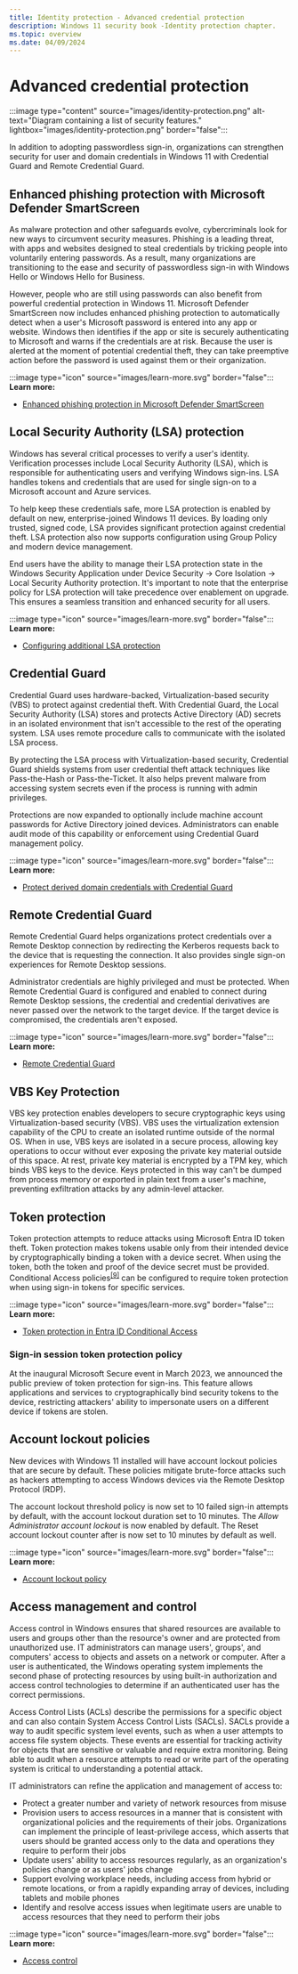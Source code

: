 ```yaml
---
title: Identity protection - Advanced credential protection
description: Windows 11 security book -Identity protection chapter.
ms.topic: overview
ms.date: 04/09/2024
---
```


# Advanced credential protection

:::image type="content" source="images/identity-protection.png" alt-text="Diagram containing a list of security features." lightbox="images/identity-protection.png" border="false":::

In addition to adopting passwordless sign-in, organizations can strengthen security for user and domain credentials in Windows 11 with Credential Guard and Remote Credential Guard.

## Enhanced phishing protection with Microsoft Defender SmartScreen

As malware protection and other safeguards evolve, cybercriminals look for new ways to circumvent security measures. Phishing is a leading threat, with apps and websites designed to steal credentials by tricking people into voluntarily entering passwords. As a result, many organizations are transitioning to the ease and security of passwordless sign-in with Windows Hello or Windows Hello for Business.

However, people who are still using passwords can also benefit from powerful credential protection in Windows 11. Microsoft Defender SmartScreen now includes enhanced phishing protection to automatically detect when a user's Microsoft password is entered into any app or website. Windows then identifies if the app or site is securely authenticating to Microsoft and warns if the credentials are at risk. Because the user is alerted at the moment of potential credential theft, they can take preemptive action before the password is used against them or their organization.

:::image type="icon" source="images/learn-more.svg" border="false"::: **Learn more:**

- [Enhanced phishing protection in Microsoft Defender SmartScreen][LINK-1]

## Local Security Authority (LSA) protection

Windows has several critical processes to verify a user's identity. Verification processes include Local Security Authority (LSA), which is responsible for authenticating users and verifying Windows sign-ins. LSA handles tokens and credentials that are used for single sign-on to a Microsoft account and Azure services.

To help keep these credentials safe, more LSA protection is enabled by default on new, enterprise-joined Windows 11 devices. By loading only trusted, signed code, LSA provides significant protection against credential theft. LSA protection also now supports configuration using Group Policy and modern device management.

End users have the ability to manage their LSA protection state in the Windows Security Application under Device Security -> Core Isolation -> Local Security Authority protection. It's important to note that the enterprise policy for LSA protection will take precedence over enablement on upgrade. This ensures a seamless transition and enhanced security for all users.

:::image type="icon" source="images/learn-more.svg" border="false"::: **Learn more:**

- [Configuring additional LSA protection][LINK-2]

## Credential Guard

Credential Guard uses hardware-backed, Virtualization-based security (VBS) to protect against credential theft. With Credential Guard, the Local Security Authority (LSA) stores and protects Active Directory (AD) secrets in an isolated environment that isn't accessible to the rest of the operating system. LSA uses remote procedure calls to communicate with the isolated LSA process.

By protecting the LSA process with Virtualization-based security, Credential Guard shields systems from user credential theft attack techniques like Pass-the-Hash or Pass-the-Ticket. It also helps prevent malware from accessing system secrets even if the process is running with admin privileges.

Protections are now expanded to optionally include machine account passwords for Active Directory joined devices. Administrators can enable audit mode of this capability or enforcement using Credential Guard management policy.

:::image type="icon" source="images/learn-more.svg" border="false"::: **Learn more:**

- [Protect derived domain credentials with Credential Guard][LINK-3]

## Remote Credential Guard

Remote Credential Guard helps organizations protect credentials over a Remote Desktop connection by redirecting the Kerberos requests back to the device that is requesting the connection. It also provides single sign-on experiences for Remote Desktop sessions.

Administrator credentials are highly privileged and must be protected. When Remote Credential Guard is configured and enabled to connect during Remote Desktop sessions, the credential and credential derivatives are never passed over the network to the target device. If the target device is compromised, the credentials aren't exposed.

:::image type="icon" source="images/learn-more.svg" border="false"::: **Learn more:**

- [Remote Credential Guard][LINK-4]

## VBS Key Protection

VBS key protection enables developers to secure cryptographic keys using Virtualization-based security (VBS). VBS uses the virtualization extension capability of the CPU to create an isolated runtime outside of the normal OS. When in use, VBS keys are isolated in a secure process, allowing key operations to occur without ever exposing the private key material outside of this space. At rest, private key material is encrypted by a TPM key, which binds VBS keys to the device. Keys protected in this way can't be dumped from process memory or exported in plain text from a user's machine, preventing exfiltration attacks by any admin-level attacker.

## Token protection

Token protection attempts to reduce attacks using Microsoft Entra ID token theft. Token protection makes tokens usable only from their intended device by cryptographically binding a token with a device secret. When using the token, both the token and proof of the device secret must be provided. Conditional Access policies<sup>[\[9\]](conclusion.md#footnote9)</sup> can be configured to require token protection when using sign-in tokens for specific services.

:::image type="icon" source="images/learn-more.svg" border="false"::: **Learn more:**

- [Token protection in Entra ID Conditional Access][LINK-5]

### Sign-in session token protection policy

At the inaugural Microsoft Secure event in March 2023, we announced the public preview of token protection for sign-ins. This feature allows applications and services to cryptographically bind security tokens to the device, restricting attackers' ability to impersonate users on a different device if tokens are stolen.

## Account lockout policies

New devices with Windows 11 installed will have account lockout policies that are secure by default. These policies mitigate brute-force attacks such as hackers attempting to access Windows devices via the Remote Desktop Protocol (RDP).

The account lockout threshold policy is now set to 10 failed sign-in attempts by default, with the account lockout duration set to 10 minutes. The *Allow Administrator account lockout* is now enabled by default. The Reset account lockout counter after is now set to 10 minutes by default as well.

:::image type="icon" source="images/learn-more.svg" border="false"::: **Learn more:**

- [Account lockout policy][LINK-6]

## Access management and control

Access control in Windows ensures that shared resources are available to users and groups other than the resource's owner and are protected from unauthorized use. IT administrators can manage users', groups', and computers' access to objects and assets on a network or computer. After a user is authenticated, the Windows operating system implements the second phase of protecting resources by using built-in authorization and access control technologies to determine if an authenticated user has the correct permissions.

Access Control Lists (ACLs) describe the permissions for a specific object and can also contain System Access Control Lists (SACLs). SACLs provide a way to audit specific system level events, such as when a user attempts to access file system objects. These events are essential for tracking activity for objects that are sensitive or valuable and require extra monitoring. Being able to audit when a resource attempts to read or write part of the operating system is critical to understanding a potential attack.

IT administrators can refine the application and management of access to:

- Protect a greater number and variety of network resources from misuse
- Provision users to access resources in a manner that is consistent with organizational policies and the requirements of their jobs. Organizations can implement the principle of least-privilege access, which asserts that users should be granted access only to the data and operations they require to perform their jobs
- Update users' ability to access resources regularly, as an organization's policies change or as users' jobs change
- Support evolving workplace needs, including access from hybrid or remote locations, or from a rapidly expanding array of devices, including tablets and mobile phones
- Identify and resolve access issues when legitimate users are unable to access resources that they need to perform their jobs

:::image type="icon" source="images/learn-more.svg" border="false"::: **Learn more:**

- [Access control][LINK-7]

<!--links-->

[LINK-1]: /windows/security/operating-system-security/virus-and-threat-protection/microsoft-defender-smartscreen/enhanced-phishing-protection
[LINK-2]: /windows-server/security/credentials-protection-and-management/configuring-additional-lsa-protection
[LINK-3]: /windows/security/identity-protection/credential-guard
[LINK-4]: /windows/security/identity-protection/remote-credential-guard
[LINK-5]: /azure/active-directory/conditional-access/concept-token-protection
[LINK-6]: /windows/security/threat-protection/security-policy-settings/account-lockout-policy
[LINK-7]: /windows/security/identity-protection/access-control/access-control
